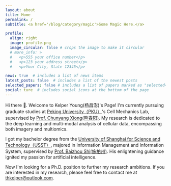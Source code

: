 ```yaml
---
layout: about
title: Home 
permalink: /
subtitle: <a href='/blog/category/magic'>Some Magic Here.</a> 

profile:
  align: right
  image: profile.png
  image_circular: false # crops the image to make it circular
  # more_info: >
  #   <p>555 your office number</p>
  #   <p>123 your address street</p>
  #   <p>Your City, State 12345</p>

news: true  # includes a list of news items
latest_posts: false  # includes a list of the newest posts
selected_papers: false # includes a list of papers marked as "selected={true}"
social: ture  # includes social icons at the bottom of the page
---
```


Hi there 👋. Welcome to Kelper Young(杨昌澎)'s Page! I'm currently pursuing graduate studies at [Peking University（PKU）](https://english.pku.edu.cn/)'s Cell Mechanics Lab, supervised by [Prof. Chunyang Xiong(熊春阳)](https://en.coe.pku.edu.cn/faculty/facultyaz/891204.htm). My research is dedicated to the deep learning and multi-modal analysis of cellular data, encompassing both imagery and multiomics.

I got my bachelor degree from the [University of Shanghai for Science and Technology（USST）](https://en.usst.edu.cn/), majored in Information Management and Information System, supervised by [Prof. Baizhou Shi(施柏州)](https://www.iem.yuntech.edu.tw/faculties1.php?ename=pcshih). His enlightening guidance ignited my passion for artificial intelligence.

Now I'm looking for a Ph.D. position to further my research ambitions. If you are interested in my research, please feel free to contact me at thkelper@outlook.com.
